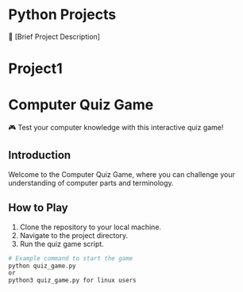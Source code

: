 # Python Projects

🚀 [Brief Project Description]

# Project1
# Computer Quiz Game

🎮 Test your computer knowledge with this interactive quiz game!

## Introduction

Welcome to the Computer Quiz Game, where you can challenge your understanding of computer parts and terminology.

## How to Play

1. Clone the repository to your local machine.
2. Navigate to the project directory.
3. Run the quiz game script.

```bash
# Example command to start the game
python quiz_game.py
or
python3 quiz_game.py for linux users
